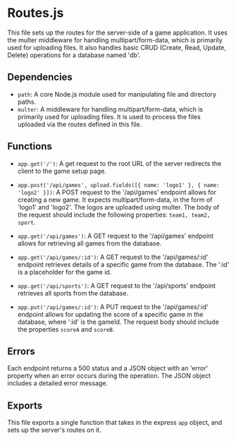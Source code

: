 # Routes.js

This file sets up the routes for the server-side of a game application. It uses the multer middleware for handling multipart/form-data, which is primarily used for uploading files. It also handles basic CRUD (Create, Read, Update, Delete) operations for a database named 'db'.

## Dependencies

- `path`: A core Node.js module used for manipulating file and directory paths.
- `multer`: A middleware for handling multipart/form-data, which is primarily used for uploading files. It is used to process the files uploaded via the routes defined in this file.

## Functions

- `app.get('/')`: A get request to the root URL of the server redirects the client to the game setup page.

- `app.post('/api/games', upload.fields([{ name: 'logo1' }, { name: 'logo2' }])`: A POST request to the '/api/games' endpoint allows for creating a new game. It expects multipart/form-data, in the form of 'logo1' and 'logo2'. The logos are uploaded using multer. The body of the request should include the following properties: `team1, team2, sport`.

- `app.get('/api/games')`: A GET request to the '/api/games' endpoint allows for retrieving all games from the database.

- `app.get('/api/games/:id')`: A GET request to the '/api/games/:id' endpoint retrieves details of a specific game from the database. The ':id' is a placeholder for the game id.

- `app.get('/api/sports')`: A GET request to the '/api/sports' endpoint retrieves all sports from the database.

- `app.put('/api/games/:id')`: A PUT request to the '/api/games/:id' endpoint allows for updating the score of a specific game in the database, where ':id' is the gameId. The request body should include the properties `scoreA` and `scoreB`.

## Errors

Each endpoint returns a 500 status and a JSON object with an 'error' property when an error occurs during the operation. The JSON object includes a detailed error message.

## Exports

This file exports a single function that takes in the express `app` object, and sets up the server's routes on it.